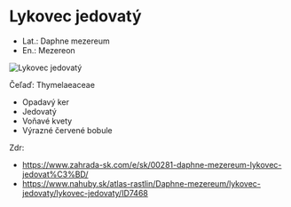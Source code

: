 # Lykovec jedovatý
- Lat.: Daphne mezereum
- En.: Mezereon

![Lykovec jedovatý](./mezereon "Lykovec jedovatý")

Čeľaď: Thymelaeaceae

- Opadavý ker
- Jedovatý
- Voňavé kvety
- Výrazné červené bobule

Zdr:
- https://www.zahrada-sk.com/e/sk/00281-daphne-mezereum-lykovec-jedovat%C3%BD/
- https://www.nahuby.sk/atlas-rastlin/Daphne-mezereum/lykovec-jedovaty/lykovec-jedovaty/ID7468